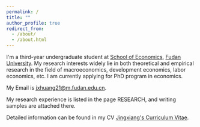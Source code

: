 ```yaml
---
permalink: /
title: ""
author_profile: true
redirect_from: 
  - /about/
  - /about.html
---
```


I'm a third-year undergraduate student at [School of Economics](https://econ.fudan.edu.cn/), [Fudan University](https://www.fudan.edu.cn). My research interests widely lie in both theoretical and empirical research in the field of macroeconomics, development economics, labor economics, etc. I am currently applying for PhD program in economics.

My Email is [jxhuang21@m.fudan.edu.cn](jxhuang21@m.fudan.edu.cn).

My research experience is listed in the page RESEARCH, and writing samples are attached there.

Detailed information can be found in my CV [Jingxiang's Curriculum Vitae](../assets/HJX_CV.pdf).